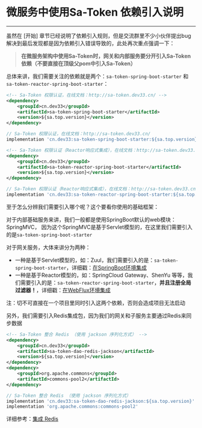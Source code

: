 
# 微服务中使用Sa-Token 依赖引入说明 

--- 

虽然在 [开始] 章节已经说明了依赖引入规则，但是交流群里不少小伙伴提出bug解决到最后发现都是因为依赖引入错误导致的，此处再次重点强调一下：

> **在微服务架构中使用Sa-Token时，网关和内部服务要分开引入Sa-Token依赖（不要直接在顶级父pom中引入Sa-Token）**

总体来讲，我们需要关注的依赖就是两个：`sa-token-spring-boot-starter` 和 `sa-token-reactor-spring-boot-starter`：

<!---------------------------- tabs:start ---------------------------->
<!-------- tab:Maven 方式 -------->
``` xml 
<!-- Sa-Token 权限认证，在线文档：http://sa-token.dev33.cn/ -->
<dependency>
	<groupId>cn.dev33</groupId>
	<artifactId>sa-token-spring-boot-starter</artifactId>
	<version>${sa.top.version}</version>
</dependency>
```
<!-------- tab:Gradle 方式 -------->
``` gradle
// Sa-Token 权限认证，在线文档：http://sa-token.dev33.cn/
implementation 'cn.dev33:sa-token-spring-boot-starter:${sa.top.version}'
```
<!---------------------------- tabs:end ---------------------------->

<!---------------------------- tabs:start ------------------------------>
<!-------- tab:Maven 方式 -------->
``` xml 
<!-- Sa-Token 权限认证（Reactor响应式集成），在线文档：http://sa-token.dev33.cn/ -->
<dependency>
	<groupId>cn.dev33</groupId>
	<artifactId>sa-token-reactor-spring-boot-starter</artifactId>
	<version>${sa.top.version}</version>
</dependency>
```
<!-------- tab:Gradle 方式 -------->
``` gradle
// Sa-Token 权限认证（Reactor响应式集成），在线文档：http://sa-token.dev33.cn/
implementation 'cn.dev33:sa-token-reactor-spring-boot-starter:${sa.top.version}'
```
<!---------------------------- tabs:end ------------------------------>


至于怎么分辨我们需要引入哪个呢？这个要看你使用的基础框架：

对于内部基础服务来讲，我们一般都是使用SpringBoot默认的web模块：SpringMVC，
因为这个SpringMVC是基于Servlet模型的，在这里我们需要引入的是`sa-token-spring-boot-starter`

对于网关服务，大体来讲分为两种：
- 一种是基于Servlet模型的，如：Zuul，我们需要引入的是：`sa-token-spring-boot-starter`，详细戳：[在SpringBoot环境集成](/start/example)
- 一种是基于Reactor模型的，如：SpringCloud Gateway、ShenYu 等等，我们需要引入的是：`sa-token-reactor-spring-boot-starter`，**并且注册全局过滤器！**，详细戳：[在WebFlux环境集成](/start/webflux-example)

注：切不可直接在一个项目里同时引入这两个依赖，否则会造成项目无法启动

另外，我们需要引入Redis集成包，因为我们的网关和子服务主要通过Redis来同步数据 

<!---------------------------- tabs:start ------------------------------>
<!-------- tab:Maven 方式 -------->
``` xml 
<!-- Sa-Token 整合 Redis （使用 jackson 序列化方式） -->
<dependency>
	<groupId>cn.dev33</groupId>
	<artifactId>sa-token-dao-redis-jackson</artifactId>
	<version>${sa.top.version}</version>
</dependency>
<dependency>
    <groupId>org.apache.commons</groupId>
    <artifactId>commons-pool2</artifactId>
</dependency>
```
<!-------- tab:Gradle 方式 -------->
``` gradle
// Sa-Token 整合 Redis （使用 jackson 序列化方式）
implementation 'cn.dev33:sa-token-dao-redis-jackson:${sa.top.version}'
implementation 'org.apache.commons:commons-pool2'
```
<!---------------------------- tabs:end ------------------------------>

详细参考：[集成 Redis](/up/integ-redis)







